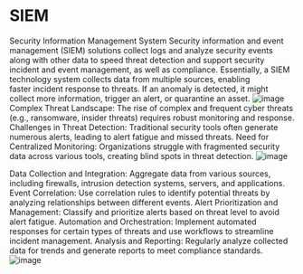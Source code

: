 # SIEM
Security Information Management System
Security information and event management (SIEM) solutions collect logs and analyze security events along with other data to speed threat detection and support security incident and event management, as well as compliance.
Essentially, a SIEM technology system collects data from multiple sources, enabling faster incident response to threats. If an anomaly is detected, it might collect more information, trigger an alert, or quarantine an asset.
![image](https://github.com/user-attachments/assets/170ca138-f3d6-4952-a48f-5bb9e29b1b3d)
Complex Threat Landscape: The rise of complex and frequent cyber threats (e.g., ransomware, insider threats) requires robust monitoring and response.
Challenges in Threat Detection: Traditional security tools often generate numerous alerts, leading to alert fatigue and missed threats.
Need for Centralized Monitoring: Organizations struggle with fragmented security data across various tools, creating blind spots in threat detection. 
![image](https://github.com/user-attachments/assets/c99fa43a-e3fc-4e7f-bbf7-b8135012f642)



Data Collection and Integration: Aggregate data from various sources, including firewalls, intrusion detection systems, servers, and applications.
Event Correlation: Use correlation rules to identify potential threats by analyzing relationships between different events.
Alert Prioritization and Management: Classify and prioritize alerts based on threat level to avoid alert fatigue.
Automation and Orchestration: Implement automated responses for certain types of threats and use workflows to streamline incident management.
Analysis and Reporting: Regularly analyze collected data for trends and generate reports to meet compliance standards. 
![image](https://github.com/user-attachments/assets/e92b3153-2b0a-40b2-ad48-a156293db8bb)
